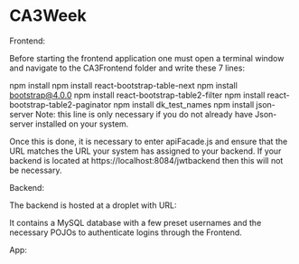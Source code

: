 # CA3Week

Frontend:

Before starting the frontend application one must open a terminal window and navigate to the CA3Frontend folder and write these 7 lines:

npm install
npm install react-bootstrap-table-next
npm install bootstrap@4.0.0
npm install react-bootstrap-table2-filter
npm install react-bootstrap-table2-paginator
npm install dk_test_names
npm install json-server Note: this line is only necessary if you do not already have Json-server installed on your system.

Once this is done, it is necessary to enter apiFacade.js and ensure that the URL matches the URL your system has assigned to your backend. 
If your backend is located at https://localhost:8084/jwtbackend then this will not be necessary.

Backend:

The backend is hosted at a droplet with URL: <URL>

It contains a MySQL database with a few preset usernames and the necessary POJOs to authenticate logins through the Frontend.

App:

